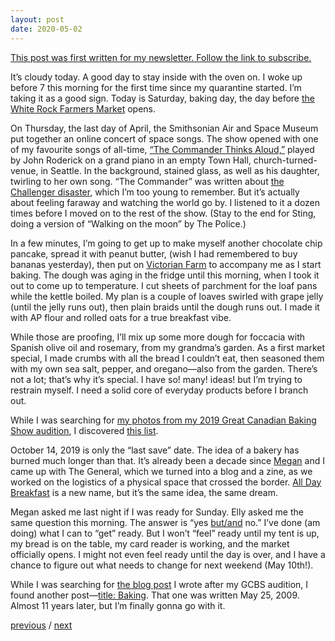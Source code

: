 ```yaml
---
layout: post
date: 2020-05-02
---
```


[This post was first written for my newsletter. Follow the link to subscribe.](https://jessdriscoll.substack.com/p/because-the-air-contains-the-charge)

It’s cloudy today. A good day to stay inside with the oven on. I woke up before 7 this morning for the first time since my quarantine started. I’m taking it as a good sign. Today is Saturday, baking day, the day before [the White Rock Farmers Market](http://www.whiterockfarmersmarket.ca/) opens.

On Thursday, the last day of April, the Smithsonian Air and Space Museum put together an online concert of space songs. The show opened with one of my favourite songs of all-time, [“The Commander Thinks Aloud,”](https://www.youtube.com/watch?v=grPBYQ_a6Cg&feature=youtu.be&t=231) played by John Roderick on a grand piano in an empty Town Hall, church-turned-venue, in Seattle. In the background, stained glass, as well as his daughter, twirling to her own song. “The Commander” was written about [the Challenger disaster](https://en.wikipedia.org/wiki/Space_Shuttle_Challenger_disaster), which I’m too young to remember. But it’s actually about feeling faraway and watching the world go by. I listened to it a dozen times before I moved on to the rest of the show. (Stay to the end for Sting, doing a version of “Walking on the moon” by The Police.)

In a few minutes, I’m going to get up to make myself another chocolate chip pancake, spread it with peanut butter, (wish I had remembered to buy bananas yesterday), then put on [Victorian Farm](https://www.youtube.com/watch?v=sJ_C3Ja4awg&list=PLmQEL0DnjiRFV385j9nlqdnoo1zr3gnQv&index=14) to accompany me as I start baking. The dough was aging in the fridge until this morning, when I took it out to come up to temperature. I cut sheets of parchment for the loaf pans while the kettle boiled. My plan is a couple of loaves swirled with grape jelly (until the jelly runs out), then plain braids until the dough runs out. I made it with AP flour and rolled oats for a true breakfast vibe.

While those are proofing, I’ll mix up some more dough for foccacia with Spanish olive oil and rosemary, from my grandma’s garden. As a first market special, I made crumbs with all the bread I couldn’t eat, then seasoned them with my own sea salt, pepper, and oregano—also from the garden. There’s not a lot; that’s why it’s special. I have so! many! ideas! but I’m trying to restrain myself. I need a solid core of everyday products before I branch out.

While I was searching for [my photos from my 2019 Great Canadian Baking Show audition](https://www.instagram.com/p/B_kknyUhe8Z/?utm_source=ig_web_copy_link), I discovered [this list](https://cdn.substack.com/image/fetch/c_limit,f_auto,q_auto:good,fl_progressive:steep/https%3A%2F%2Fbucketeer-e05bbc84-baa3-437e-9518-adb32be77984.s3.amazonaws.com%2Fpublic%2Fimages%2Fe0fe5976-e7af-43d9-bc1c-7d96e800cbe4_1125x1192.png).

October 14, 2019 is only the “last save” date. The idea of a bakery has burned much longer than that. It’s already been a decade since [Megan](https://www.instagram.com/meganwest/) and I came up with The General, which we turned into a blog and a zine, as we worked on the logistics of a physical space that crossed the border. [All Day Breakfast](http://alldaybreakfast.org/) is a new name, but it’s the same idea, the same dream.

Megan asked me last night if I was ready for Sunday. Elly asked me the same question this morning. The answer is “yes [but/and](https://www.robinsloan.com/notes/but-and/) no.” I’ve done (am doing) what I can to “get” ready. But I won’t “feel” ready until my tent is up, my bread is on the table, my card reader is working, and the market officially opens. I might not even feel ready until the day is over, and I have a chance to figure out what needs to change for next weekend (May 10th!).

While I was searching for [the blog post](http://jessdriscoll.com/blog/2019/03/16/gcbs) I wrote after my GCBS audition, I found another post—[title: Baking](http://jessdriscoll.com/blog/2009/05/25/baking). That one was written May 25, 2009. Almost 11 years later, but I’m finally gonna go with it.

<a href="{{page.previous.url}}">previous</a> / <a href="{{page.next.url}}">next</a>
